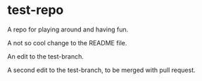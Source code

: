 # test-repo
A repo for playing around and having fun.

A not so cool change to the README file.

An edit to the test-branch.

A second edit to the test-branch, to be merged with pull request.